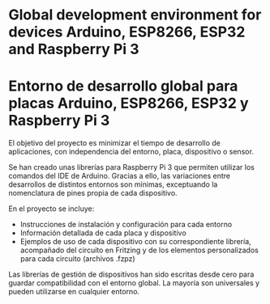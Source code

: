 # Global development environment for devices Arduino, ESP8266, ESP32 and Raspberry Pi 3
# Entorno de desarrollo global para placas Arduino, ESP8266, ESP32 y Raspberry Pi 3
El objetivo del proyecto es minimizar el tiempo de desarrollo de aplicaciones, con independencia del entorno, placa, dispositivo o sensor.

Se han creado unas librerías para Raspberry Pi 3 que permiten utilizar los comandos del IDE de Arduino.
Gracias a ello, las variaciones entre desarrollos de distintos entornos son mínimas, exceptuando la nomenclatura de pines propia de cada dispositivo.

En el proyecto se incluye:
- Instrucciones de instalación y configuración para cada entorno
- Información detallada de cada placa y dispositivo
- Ejemplos de uso de cada dispositivo con su correspondiente librería, acompañado del circuito en Fritzing y de los elementos personalizados para cada circuito (archivos .fzpz)

Las librerías de gestión de dispositivos han sido escritas desde cero para guardar compatibilidad con el entorno global. La mayoría son universales y pueden utilizarse en cualquier entorno.
